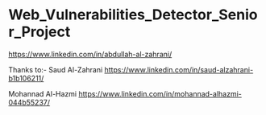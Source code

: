 # Web_Vulnerabilities_Detector_Senior_Project

https://www.linkedin.com/in/abdullah-al-zahrani/

Thanks to:-
Saud Al-Zahrani
https://www.linkedin.com/in/saud-alzahrani-b1b106211/

Mohannad Al-Hazmi
https://www.linkedin.com/in/mohannad-alhazmi-044b55237/
